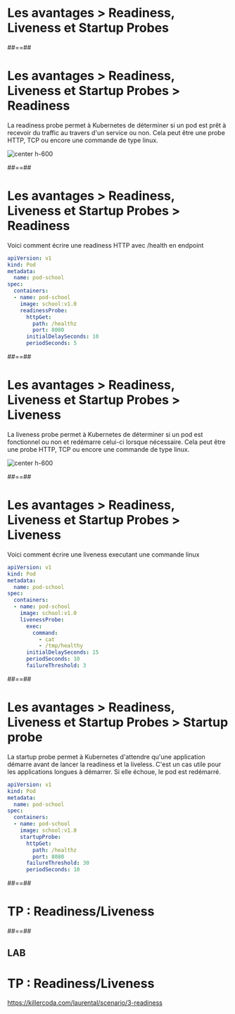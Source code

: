 <!-- .slide: class="transition-bg-sfeir-3"-->

# Les avantages > **Readiness, Liveness et Startup Probes**

##==##

<!-- .slide: -->

# Les avantages > Readiness, Liveness et Startup Probes > **Readiness**

La readiness probe permet à Kubernetes de déterminer si un pod est prêt à recevoir du traffic au travers d'un service ou non. Cela peut être une probe HTTP, TCP ou encore une commande de type linux.

![center h-600](./assets/images/readiness.png)

##==##

<!-- .slide: class="with-code-bg-dark" -->

# Les avantages > Readiness, Liveness et Startup Probes > **Readiness**

Voici comment écrire une readiness HTTP avec /health en endpoint

```yaml
apiVersion: v1
kind: Pod
metadata:
  name: pod-school
spec:
  containers:
  - name: pod-school
    image: school:v1.0
    readinessProbe:
      httpGet:
        path: /healthz
        port: 8080
      initialDelaySeconds: 10
      periodSeconds: 5
```

##==##

<!-- .slide: -->

# Les avantages > Readiness, Liveness et Startup Probes > **Liveness**

La liveness probe permet à Kubernetes de déterminer si un pod est fonctionnel ou non et redémarre celui-ci lorsque nécessaire. Cela peut être une probe HTTP, TCP ou encore une commande de type linux.

![center h-600](./assets/images/liveness.png)

##==##

<!-- .slide: class="with-code-bg-dark" -->

# Les avantages > Readiness, Liveness et Startup Probes > **Liveness**

Voici comment écrire une liveness executant une commande linux

```yaml
apiVersion: v1
kind: Pod
metadata:
  name: pod-school
spec:
  containers:
  - name: pod-school
    image: school:v1.0
    livenessProbe:
      exec:
        command:
          - cat
          - /tmp/healthy
      initialDelaySeconds: 15
      periodSeconds: 10
      failureThreshold: 3
```

##==##

<!-- .slide: class="with-code-bg-dark" -->

# Les avantages > Readiness, Liveness et Startup Probes > **Startup probe**

La startup probe permet à Kubernetes d'attendre qu'une application démarre avant de lancer la readiness et la liveless. C'est un cas utile pour les applications longues à démarrer. Si elle échoue, le pod est redémarré.

```yaml
apiVersion: v1
kind: Pod
metadata:
  name: pod-school
spec:
  containers:
  - name: pod-school
    image: school:v1.0
    startupProbe:
      httpGet:
        path: /healthz
        port: 8080
      failureThreshold: 30
      periodSeconds: 10
```

##==##

<!-- .slide: class="transition-bg-sfeir-2"-->

# TP : Readiness/Liveness

##==##

<!-- .slide: class="exercice"-->

## LAB
# TP : Readiness/Liveness

https://killercoda.com/laurental/scenario/3-readiness
